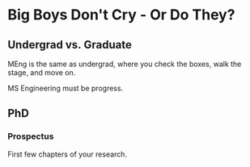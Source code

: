 # Big Boys Don't Cry - Or Do They?

## Undergrad vs. Graduate

MEng is the same as undergrad, where you check the boxes, walk the
stage, and move on.

MS Engineering must be progress.

## PhD

### Prospectus

First few chapters of your research.
